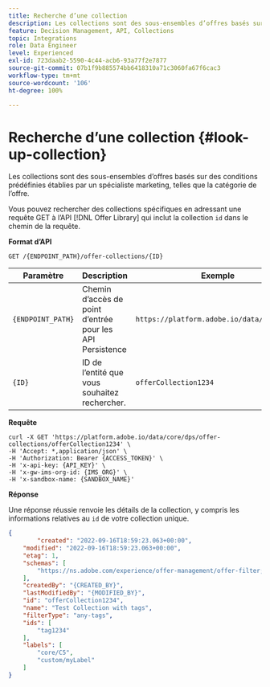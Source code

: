 ```yaml
---
title: Recherche d’une collection
description: Les collections sont des sous-ensembles d’offres basés sur des conditions prédéfinies établies par un spécialiste marketing, telles que la catégorie de l’offre.
feature: Decision Management, API, Collections
topic: Integrations
role: Data Engineer
level: Experienced
exl-id: 723daab2-5590-4c44-acb6-93a77f2e7877
source-git-commit: 07b1f9b885574bb6418310a71c3060fa67f6cac3
workflow-type: tm+mt
source-wordcount: '106'
ht-degree: 100%

---
```


# Recherche d’une collection {#look-up-collection}

Les collections sont des sous-ensembles d’offres basés sur des conditions prédéfinies établies par un spécialiste marketing, telles que la catégorie de l’offre.

Vous pouvez rechercher des collections spécifiques en adressant une requête GET à l’API [!DNL Offer Library] qui inclut la collection `id` dans le chemin de la requête.

**Format d’API**

```http
GET /{ENDPOINT_PATH}/offer-collections/{ID}
```

| Paramètre | Description | Exemple |
| --------- | ----------- | ------- |
| `{ENDPOINT_PATH}` | Chemin d’accès de point d’entrée pour les API Persistence | `https://platform.adobe.io/data/core/dps/` |
| `{ID}` | ID de l’entité que vous souhaitez rechercher. | `offerCollection1234` |

**Requête**

```shell
curl -X GET 'https://platform.adobe.io/data/core/dps/offer-collections/offerCollection1234' \
-H 'Accept: *,application/json' \
-H 'Authorization: Bearer {ACCESS_TOKEN}' \
-H 'x-api-key: {API_KEY}' \
-H 'x-gw-ims-org-id: {IMS_ORG}' \
-H 'x-sandbox-name: {SANDBOX_NAME}'
```

**Réponse**

Une réponse réussie renvoie les détails de la collection, y compris les informations relatives au `id` de votre collection unique.

```json
{
        "created": "2022-09-16T18:59:23.063+00:00",
    "modified": "2022-09-16T18:59:23.063+00:00",
    "etag": 1,
    "schemas": [
        "https://ns.adobe.com/experience/offer-management/offer-filter;version=0.4"
    ],
    "createdBy": "{CREATED_BY}",
    "lastModifiedBy": "{MODIFIED_BY}",
    "id": "offerCollection1234",
    "name": "Test Collection with tags",
    "filterType": "any-tags",
    "ids": [
        "tag1234"
    ],
    "labels": [
        "core/C5",
        "custom/myLabel"
    ]
}
```
